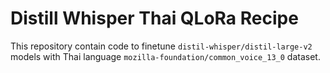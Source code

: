 # Distill Whisper Thai QLoRa Recipe

This repository contain code to finetune `distil-whisper/distil-large-v2` models with Thai language `mozilla-foundation/common_voice_13_0` dataset.